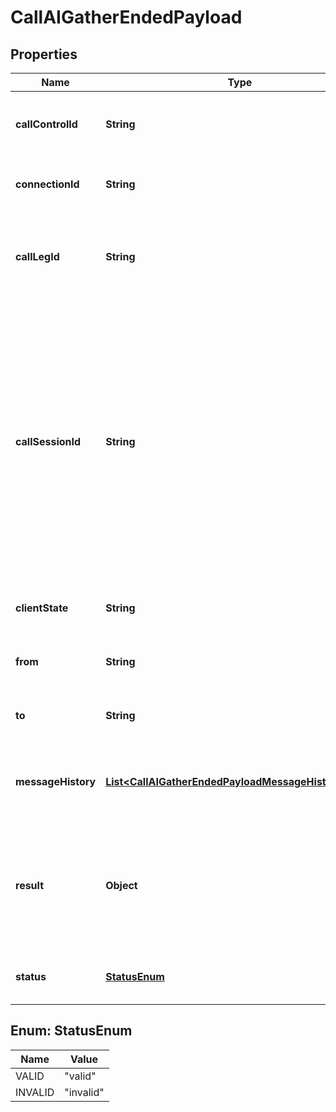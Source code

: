 

# CallAIGatherEndedPayload


## Properties

| Name | Type | Description | Notes |
|------------ | ------------- | ------------- | -------------|
|**callControlId** | **String** | Call ID used to issue commands via Call Control API. |  [optional] |
|**connectionId** | **String** | Telnyx connection ID used in the call. |  [optional] |
|**callLegId** | **String** | ID that is unique to the call and can be used to correlate webhook events. |  [optional] |
|**callSessionId** | **String** | ID that is unique to the call session and can be used to correlate webhook events. Call session is a group of related call legs that logically belong to the same phone call, e.g. an inbound and outbound leg of a transferred call. |  [optional] |
|**clientState** | **String** | State received from a command. |  [optional] |
|**from** | **String** | Number or SIP URI placing the call. |  [optional] |
|**to** | **String** | Destination number or SIP URI of the call. |  [optional] |
|**messageHistory** | [**List&lt;CallAIGatherEndedPayloadMessageHistoryInner&gt;**](CallAIGatherEndedPayloadMessageHistoryInner.md) | The history of the messages exchanged during the AI gather |  [optional] |
|**result** | **Object** | The result of the AI gather, its type depends of the &#x60;parameters&#x60; provided in the command |  [optional] |
|**status** | [**StatusEnum**](#StatusEnum) | Reflects how command ended. |  [optional] |



## Enum: StatusEnum

| Name | Value |
|---- | -----|
| VALID | &quot;valid&quot; |
| INVALID | &quot;invalid&quot; |



